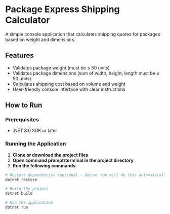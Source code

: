 # Package Express Shipping Calculator

A simple console application that calculates shipping quotes for packages based on weight and dimensions.

## Features

- Validates package weight (must be ≤ 50 units)
- Validates package dimensions (sum of width, height, length must be ≤ 50 units)
- Calculates shipping cost based on volume and weight
- User-friendly console interface with clear instructions

## How to Run

### Prerequisites
- .NET 8.0 SDK or later

### Running the Application

1. **Clone or download the project files**
2. **Open command prompt/terminal in the project directory**
3. **Run the following commands:**

```bash
# Restore dependencies (optional - dotnet run will do this automatically)
dotnet restore

# Build the project
dotnet build

# Run the application
dotnet run
